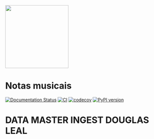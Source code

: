 <img src="https://dtmaster-ingest-douglasleal.readthedocs.io/en/latest/assets/sabre.png" width="200">

# Notas musicais

[![Documentation Status](https://readthedocs.org/projects/dtmaster-ingest-douglasleal/badge/?version=latest)](https://dtmaster-ingest-douglasleal.readthedocs.io/en/latest/?badge=latest)
[![CI](https://github.com/lealdouglas/dtmaster-ingest-douglasleal/actions/workflows/pipeline.yaml/badge.svg)](https://github.com/lealdouglas/dtmaster-ingest-douglasleal/actions/workflows/pipeline.yaml)
[![codecov](https://codecov.io/gh/lealdouglas/dtmaster-ingest-douglasleal/graph/badge.svg?token=HOQYXV92XJ)](https://codecov.io/gh/lealdouglas/dtmaster-ingest-douglasleal)
[![PyPI version](https://badge.fury.io/py/dtmaster-ingest-douglasleal.svg)](https://badge.fury.io/py/dtmaster-ingest-douglasleal)

# DATA MASTER INGEST DOUGLAS LEAL
